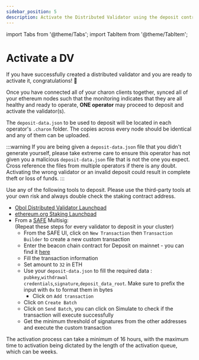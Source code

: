```yaml
---
sidebar_position: 5
description: Activate the Distributed Validator using the deposit contract
---
```


import Tabs from '@theme/Tabs';
import TabItem from '@theme/TabItem';

# Activate a DV

If you have successfully created a distributed validator and you are ready to activate it, congratulations! 🎉

Once you have connected all of your charon clients together, synced all of your ethereum nodes such that the monitoring indicates that they are all healthy and ready to operate, **ONE operator** may proceed to deposit and activate the validator(s).

The `deposit-data.json` to be used to deposit will be located in each operator's `.charon` folder. The copies across every node should be identical and any of them can be uploaded.

:::warning
If you are being given a `deposit-data.json` file that you didn't generate yourself, please take extreme care to ensure this operator has not given you a malicious `deposit-data.json` file that is not the one you expect. Cross reference the files from multiple operators if there is any doubt. Activating the wrong validator or an invalid deposit could result in complete theft or loss of funds.
:::

Use any of the following tools to deposit. Please use the third-party tools at your own risk and always double check the staking contract address.

* <a href="https://beta.launchpad.obol.tech/deposit/advisories/" target="_blank">Obol Distributed Validator Launchpad</a>
* <a href="https://launchpad.ethereum.org/" target="_blank">ethereum.org Staking Launchpad</a>
* From a <a href="https://safe.global/">SAFE</a> Multisig:<br/>
(Repeat these steps for every validator to deposit in your cluster)
  * From the SAFE UI, click on <code>New Transaction</code> then <code>Transaction Builder</code> to create a new custom transaction
  * Enter the beacon chain contract for Deposit on mainnet - you can find it <a href="https://ethereum.org/en/staking/deposit-contract/">here</a>
  * Fill the transaction information
  * Set amount to <code>32</code> in ETH
  * Use your <code>deposit-data.json</code> to fill the required data : <code>pubkey</code>,<code>withdrawal credentials</code>,<code>signature</code>,<code>deposit_data_root</code>. Make sure to prefix the input with <code>0x</code> to format them in bytes
    * Click on <code>Add transaction</code>
  * Click on <code>Create Batch</code>
  * Click on <code>Send Batch</code>, you can click on Simulate to check if the transaction will execute successfully
  * Get the minimum threshold of signatures from the other addresses and execute the custom transaction

The activation process can take a minimum of 16 hours, with the maximum time to activation being dictated by the length of the activation queue, which can be weeks.